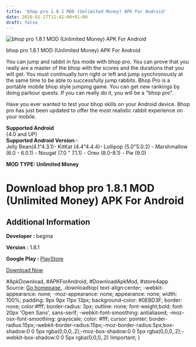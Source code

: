 ```yaml
---
title: 'bhop pro 1.8.1 MOD (Unlimited Money) APK For Android'
date: 2020-01-17T12:42:00+01:00
draft: false
---
```


![bhop pro 1.8.1 MOD (Unlimited Money) APK For Android](https://i2.wp.com/apkhome.net/wp-content/uploads/2020/01/bhop-pro-1.8.1-MOD-Unlimited-Money.png "bhop pro 1.8.1 MOD (Unlimited Money) APK For Android")

  

bhop pro 1.8.1 MOD (Unlimited Money) APK For Android

You can jump and rabbit in fps mode with bhop pro. You can prove that you really are a master of the bhop with the scores and the durations that you will get. You must continually turn right or left and jump synchronously at the same time to be able to successfully jump rabbits. Bhop Pro is a portable mobile bhop style jumping game. You can get new rankings by doing parkour quests. If you can really do it, you will be a "bhop pro".

Have you ever wanted to test your bhop skills on your Android device. Bhop pro has just been updated to offer the most realistic rabbit experience on your mobile.

**Supported Android**  
{4.0 and UP}  
**Supported Android Version**:-  
Jelly Bean(4.1"4.3.1)- KitKat (4.4"4.4.4)- Lollipop (5.0"5.0.2) - Marshmallow (6.0 - 6.0.1) - Nougat (7.0 " 7.1.1) - Oreo (8.0-8.1) - Pie (9.0)

**MOD TYPE: Unlimited Money**

Download bhop pro 1.8.1 MOD (Unlimited Money) APK For Android
=============================================================

Additional Information
----------------------

**Developer :** begma

**Version :** 1.8.1

**Google Play :** [PlayStore](https://play.google.com/store/apps/details?id=com.begma.bhoppro)

  

[Download Now](https://store4app.co/post/bhop-pro-1-8-1-mod-unlimited-money-apk-for-android_1578403723)

  
#ApkDownload, #APKForAndroid, #DownloadApkMod, #store4app  
Source: [Go homepage.](https://store4app.co/post/bhop-pro-1-8-1-mod-unlimited-money-apk-for-android_1578403723) .downloadtop{ text-align:center; -webkit-appearance: none; -moz-appearance: none; appearance: none; width: 100%; padding: 9px 9px 11px 13px; background-color: #0EBD3F; border: none; color:#fff; border-radius: 3px; outline: none; font-weight;bold; font: 20px 'Open Sans', sans-serif; -webkit-font-smoothing: antialiased; -moz-osx-font-smoothing: grayscale; color: #fff; cursor: pointer; border-radius:15px;-webkit-border-radius:15px;-moz-border-radius:5px;box-shadow:0 0 5px rgba(0,0,0,.2);-moz-box-shadow:0 0 5px rgba(0,0,0,.2);-webkit-box-shadow:0 0 5px rgba(0,0,0,.2) !important; }
